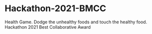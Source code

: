# Hackathon-2021-BMCC
Health Game. Dodge the unhealthy foods and touch the healthy food.
Hackathon 2021 Best Collaborative Award 
